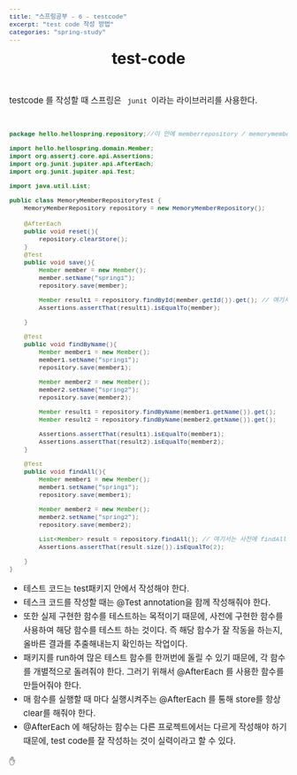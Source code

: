 ```yaml
---
title: "스프링공부 - 6 - testcode"
excerpt: "test code 작성 방법"
categories: "spring-study"
---
```


<style>
code {
  font-family: Consolas,"courier new";
  padding: 7px;
  font-size: 80%;
}
</style>

<div style = "font-size: 28px; line-height: 25px;">
<center><strong>test-code</strong></center><br><br>
</div>

<div style = "font-size: 15px; line-height: 25px; text-align: left">
testcode 를 작성할 때 스프링은 <code>junit</code>이라는 라이브러리를 사용한다.<br><br>
</div>

```java
package hello.hellospring.repository;//이 안에 memberrepository / memorymemberrepository 가 들어있어.

import hello.hellospring.domain.Member;
import org.assertj.core.api.Assertions;
import org.junit.jupiter.api.AfterEach;
import org.junit.jupiter.api.Test;

import java.util.List;

public class MemoryMemberRepositoryTest {
    MemoryMemberRepository repository = new MemoryMemberRepository();
    
    @AfterEach
    public void reset(){
        repository.clearStore();
    }
    @Test
    public void save(){
        Member member = new Member();
        member.setName("spring1");
        repository.save(member);

        Member result1 = repository.findById(member.getId()).get(); // 여기서 get함수는 사전에 findById 함수가 optional로 쌓여져있었기 때문에 이를 벗겨주기 위하여 사용한다.
        Assertions.assertThat(result1).isEqualTo(member);

    }

    @Test
    public void findByName(){
        Member member1 = new Member();
        member1.setName("spring1");
        repository.save(member1);

        Member member2 = new Member();
        member2.setName("spring2");
        repository.save(member2);

        Member result1 = repository.findByName(member1.getName()).get();
        Member result2 = repository.findByName(member2.getName()).get();

        Assertions.assertThat(result1).isEqualTo(member1);
        Assertions.assertThat(result2).isEqualTo(member2);
    }

    @Test
    public void findAll(){
        Member member1 = new Member();
        member1.setName("spring1");
        repository.save(member1);

        Member member2 = new Member();
        member2.setName("spring2");
        repository.save(member2);

        List<Member> result = repository.findAll(); // 여기서는 사전에 findAll 함수의 반환값이 list이기 때문에 get 함수 필요 x
        Assertions.assertThat(result.size()).isEqualTo(2);

    }
}
```
<div style = "font-size: 15px; line-height: 25px; text-align: left; text-family: monospace">
<ul>
<li>테스트 코드는 test패키지 안에서 작성해야 한다.</li>
<li>테스크 코드를 작성할 때는 @Test annotation을 함께 작성해줘야 한다.</li>
<li>또한 실제 구현한 함수를 테스트하는 목적이기 때문에, 사전에 구현한 함수를 사용하여 해당 함수를 테스트 하는 것이다. 즉 해당 함수가 잘 작동을 하는지, 올바른 결과를 추출해내는지 확인하는 작업이다.</li>
<li>패키지를 run하여 많은 테스트 함수를 한꺼번에 돌릴 수 있기 때문에, 각 함수를 개별적으로 돌려줘야 한다. 그러기 위해서 @AfterEach 를 사용한 함수를 만들어줘야 한다.</li>
<li>매 함수를 실행할 때 마다 실행시켜주는 @AfterEach 를 통해 store를 항상 clear를 해줘야 한다. </li>
<li>@AfterEach 에 해당하는 함수는 다른 프로젝트에서는 다르게 작성해야 하기 때문에, test code를 잘 작성하는 것이 실력이라고 할 수 있다.</li>
</ul>
</div>
&#9995;